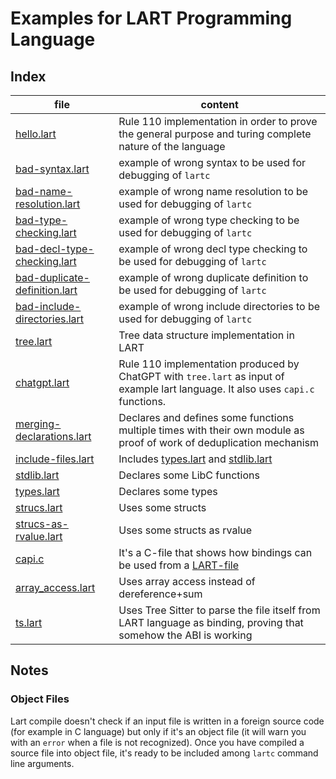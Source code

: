 # Examples for LART Programming Language

## Index

| file | content |
| --- | --- |
| [hello.lart](hello.lart) | Rule 110 implementation in order to prove the general purpose and turing complete nature of the language |
| [bad-syntax.lart](bad-syntax.lart) | example of wrong syntax to be used for debugging of `lartc` |
| [bad-name-resolution.lart](bad-name-resolution.lart) | example of wrong name resolution to be used for debugging of `lartc` |
| [bad-type-checking.lart](bad-type-checking.lart) | example of wrong type checking to be used for debugging of `lartc` |
| [bad-decl-type-checking.lart](bad-decl-type-checking.lart) | example of wrong decl type checking to be used for debugging of `lartc` |
| [bad-duplicate-definition.lart](bad-duplicate-definition.lart) | example of wrong duplicate definition to be used for debugging of `lartc` |
| [bad-include-directories.lart](bad-include-directories.lart) | example of wrong include directories to be used for debugging of `lartc` |
| [tree.lart](tree.lart) | Tree data structure implementation in LART |
| [chatgpt.lart](chatgpt.lart) | Rule 110 implementation produced by ChatGPT with `tree.lart` as input of example lart language. It also uses `capi.c` functions. |
| [merging-declarations.lart](merging-declarations.lart) | Declares and defines some functions multiple times with their own module as proof of work of deduplication mechanism |
| [include-files.lart](include-files.lart) | Includes [types.lart](types.lart) and [stdlib.lart](stdlib.lart) |
| [stdlib.lart](stdlib.lart) | Declares some LibC functions |
| [types.lart](types.lart) | Declares some types |
| [strucs.lart](strucs.lart) | Uses some structs |
| [strucs-as-rvalue.lart](strucs-as-rvalue.lart) | Uses some structs as rvalue |
| [capi.c](capi.c) | It's a C-file that shows how bindings can be used from a [LART-file](chatgpt.lart) |
| [array_access.lart](array_access.lart) | Uses array access instead of dereference+sum |
| [ts.lart](ts.lart) | Uses Tree Sitter to parse the file itself from LART language as binding, proving that somehow the ABI is working |

## Notes

### Object Files

Lart compile doesn't check if an input file is written in a foreign source code (for example in C language) but only if it's an object file (it will warn you with an `error` when a file is not recognized).
Once you have compiled a source file into object file, it's ready to be included among `lartc` command line arguments.
